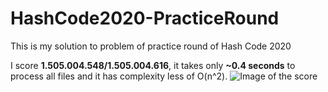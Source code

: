 # HashCode2020-PracticeRound
This is my solution to problem of practice round of Hash Code 2020

I score **1.505.004.548/1.505.004.616**, it takes only **~0.4 seconds** to process all files and it has complexity less of O(n^2).
![Image of the score](https://i.imgur.com/isdH1Q2.png)
